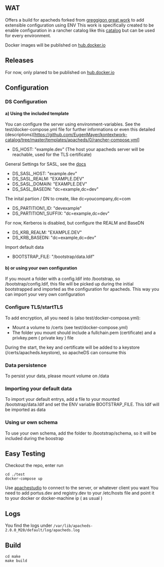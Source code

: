 ## WAT

Offers a build for apacheds forked from [greggigon great work](https://github.com/greggigon/apacheds) to add extensible configuration using ENV
This work is specifically created to be enable configuration in a rancher catalog like this [catalog](https://github.com/EugenMayer/kontextwork-catalog/tree/master/templates/apacheds)
but can be used for every environment.


Docker images will be published on [hub.docker.io](https://hub.docker.com/r/eugenmayer/apacheds/)

## Releases

For now, only planed to be published on [hub.docker.io](https://hub.docker.com/r/eugenmayer/apacheds/)

## Configuration

### DS Configuration
#### a) Using the included template
You can configure the server using environment-variables. See the test/docker-compose.yml file for further informations or even this detailed (descriptions)[https://github.com/EugenMayer/kontextwork-catalog/tree/master/templates/apacheds/0/rancher-compose.yml]

+ DS_HOST: "example.dev" (The host your apacheds server will be reachable, used for the TLS certificate)

General Settings for SASL, see the [docs](http://directory.apache.org/apacheds/advanced-ug/4.1.2-sasl-authn.html)
+ DS_SASL_HOST: "example.dev"
+ DS_SASL_REALM: "EXAMPLE.DEV"
+ DS_SASL_DOMAIN: "EXAMPLE.DEV"
+ DS_SASL_BASEDN: "dc=example,dc=dev"

The inital partion / DN to create, like dc=youcompany,dc=com
+ DS_PARTITION1_ID: "devexample"
+ DS_PARTITION1_SUFFIX: "dc=example,dc=dev"

For now, Kerberos is disabled, but configure the REALM and BaseDN
+ DS_KRB_REALM: "EXAMPLE.DEV"
+ DS_KRB_BASEDN: "dc=example,dc=dev"

Import default data
+ BOOTSTRAP_FILE: "/bootstrap/data.ldif" 
#### b) or using your own configuration
If you mount a folder with a config.ldif into /bootstrap, so /bootstrap/config.ldif, this file will be picked up
during the initial bootstrapped and imported as the configuration for apacheds. This way you can import your very own configuration

### Configure TLS/startTLS

To add encryption, all you need is (also test/docker-compose.yml):

+ Mount a volume to /certs (see test/docker-compose.yml)
+ The folder you mount should include a fullchain.pem (certificate) and a privkey.pem ( private key ) file

During the start, the key and certificate will be added to a keystore (/certs/apacheds.keystore), so apacheDS can consume this

### Data persistence
To persist your data, please mount volume on /data


### Importing your default data
To import your default entrys, add a file to your mounted /bootstrap/data.ldif and set the ENV variable BOOTSTRAP_FILE.
This ldif will be imported as data

### Using ur own schema
To use your own schema, add the folder to /bootstrap/schema, so it will be included during the boostrap

## Easy Testing

Checkout the repo, enter run

```
cd ./test
docker-compose up
```

Use [apachestudio](http://directory.apache.org/studio/downloads.html) to connect to the server, or whatever client you want
You need to add portus.dev and registry.dev to your /etc/hosts file and point it to your docker or docker-machine ip ( as usual )

## Logs

You find the logs under ```/var/lib/apacheds-2.0.0_M20/default/log/apacheds.log```
## Build

```
cd make
make build
```